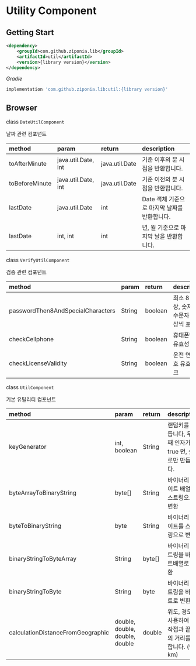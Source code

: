 # Utility Component

## Getting Start

```xml
<dependency>
    <groupId>com.github.ziponia.lib</groupId>
    <artifactId>util</artifactId>
    <version>{library version}</version>
</dependency>
```

_Gradle_

```groovy
implementation 'com.github.ziponia.lib:util:{library version}'
```

## Browser

class `DateUtilComponent`

날짜 관련 컴포넌트

| method         | param               | return         | description                                  |
| :------------- | :------------------ | :------------- | :------------------------------------------- |
| toAfterMinute  | java.util.Date, int | java.util.Date | 기준 이후의 분 시점을 반환합니다.            |
| toBeforeMinute | java.util.Date, int | java.util.Date | 기준 이전의 분 시점을 반환합니다.            |
| lastDate       | java.util.Date      | int            | Date 객체 기준으로 마지막 날짜를 반환합니다. |
| lastDate       | int, int            | int            | 년, 월 기준으로 마지막 날을 반환합니다.      |

class `VerifyUtilComponent`

검증 관련 컴포넌트

| method                            | param  | return  | description                                   |
| :-------------------------------- | :----- | :------ | :-------------------------------------------- |
| passwordThen8AndSpecialCharacters | String | boolean | 최소 8 자 이상, 숫자, 특수문자 1개이상씩 포함 |
| checkCellphone                    | String | boolean | 휴대폰번호 유효성 체크                        |
| checkLicenseValidity              | String | boolean | 운전 면허번호 유효성 체크                     |

class `UtilComponent`

기본 유틸리티 컴포넌트

| method                            | param                          | return | description                                                      |
| :-------------------------------- | :----------------------------- | :----- | :--------------------------------------------------------------- |
| keyGenerator                      | int, boolean                   | String | 랜덤키를 만듭니다, 두번째 인자가 true 면, 숫자로만 만듭니다.     |
| byteArrayToBinaryString           | byte[]                         | String | 바이너리 바이트 배열을 스트링으로 변환                           |
| byteToBinaryString                | byte                           | String | 바이너리 바이트를 스트링으로 변환                                |
| binaryStringToByteArray           | String                         | byte[] | 바이너리 스트링을 바이트배열로 변환                              |
| binaryStringToByte                | String                         | byte   | 바이너리 스트링을 바이트로 변환                                  |
| calculationDistanceFromGeographic | double, double, double, double | double | 위도, 경도를 사용하여 시작점과 끝점의 거리를 구합니다. (단위 km) |
